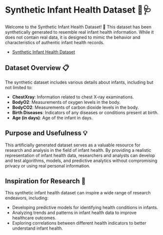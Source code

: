 # Synthetic Infant Health Dataset 🍼🩺

Welcome to the Synthetic Infant Health Dataset! 🎉 This dataset has been synthetically generated to resemble real infant health information. While it does not contain real data, it is designed to mimic the behavior and characteristics of authentic infant health records.

- [Synthetic Infant Health Dataset](https://www.kaggle.com/datasets/bhavkaur/synthetic-infant-health-dataset)

## Dataset Overview 📋

The synthetic dataset includes various details about infants, including but not limited to:

- **ChestXray**: Information related to chest X-ray examinations.
- **BodyO2**: Measurements of oxygen levels in the body.
- **BodyCO2**: Measurements of carbon dioxide levels in the body.
- **Birth Diseases**: Indicators of any diseases or conditions present at birth.
- **Age (in days)**: Age of the infant in days.

## Purpose and Usefulness 💡

This artificially generated dataset serves as a valuable resource for research and analysis in the field of infant health. By providing a realistic representation of infant health data, researchers and analysts can develop and test algorithms, models, and predictive analytics without compromising privacy or using real personal information.

## Inspiration for Research 🧪

This synthetic infant health dataset can inspire a wide range of research endeavors, including:

- Developing predictive models for identifying health conditions in infants.
- Analyzing trends and patterns in infant health data to improve healthcare outcomes.
- Exploring correlations between different health indicators to better understand infant health.
